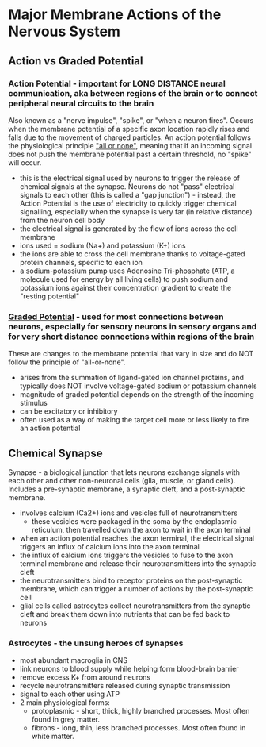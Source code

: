 # Major Membrane Actions of the Nervous System

## Action vs Graded Potential

### Action Potential - important for LONG DISTANCE neural communication, aka between regions of the brain or to connect peripheral neural circuits to the brain

Also known as a "nerve impulse", "spike", or "when a neuron fires". Occurs when the membrane potential of a specific axon location rapidly rises and falls due to the movement of charged particles. An action potential follows the physiological principle ["all or none"](https://en.wikipedia.org/wiki/All-or-none_law), meaning that if an incoming signal does not push the membrane potential past a certain threshold, no "spike" will occur. 

* this is the electrical signal used by neurons to trigger the release of chemical signals at the synapse. Neurons do not "pass" electrical signals to each other (this is called a "gap junction") - instead, the Action Potential is the use of electricity to quickly trigger chemical signalling, especially when the synapse is very far (in relative distance) from the neuron cell body
* the electrical signal is generated by the flow of ions across the cell membrane
* ions used = sodium (Na+) and potassium (K+) ions
* the ions are able to cross the cell membrane thanks to voltage-gated protein channels, specific to each ion
* a sodium-potassium pump uses Adenosine Tri-phosphate (ATP, a molecule used for energy by all living cells) to push sodium and potassium ions against their concentration gradient to create the "resting potential"

### [Graded Potential](https://en.wikipedia.org/wiki/Graded_potential) - used for most connections between neurons, especially for sensory neurons in sensory organs and for very short distance connections within regions of the brain

These are changes to the membrane potential that vary in size and do NOT follow the principle of "all-or-none". 

* arises from the summation of ligand-gated ion channel proteins, and typically does NOT involve voltage-gated sodium or potassium channels
* magnitude of graded potential depends on the strength of the incoming stimulus
* can be excitatory or inhibitory
* often used as a way of making the target cell more or less likely to fire an action potential

## Chemical Synapse

Synapse - a biological junction that lets neurons exchange signals with each other and other non-neuronal cells (glia, muscle, or gland cells). Includes a pre-synaptic membrane, a synaptic cleft, and a post-synaptic membrane.

* involves calcium (Ca2+) ions and vesicles full of neurotransmitters 
  * these vesicles were packaged in the soma by the endoplasmic reticulum, then travelled down the axon to wait in the axon terminal 
* when an action potential reaches the axon terminal, the electrical signal triggers an influx of calcium ions into the axon terminal
* the influx of calcium ions triggers the vesicles to fuse to the axon terminal membrane and release their neurotransmitters into the synaptic cleft
* the neurotransmitters bind to receptor proteins on the post-synaptic membrane, which can trigger a number of actions by the post-synaptic cell
* glial cells called astrocytes collect neurotransmitters from the synaptic cleft and break them down into nutrients that can be fed back to neurons

### Astrocytes - the unsung heroes of synapses

* most abundant macroglia in CNS
* link neurons to blood supply while helping form blood-brain barrier
* remove excess K+ from around neurons
* recycle neurotransmitters released during synaptic transmission
* signal to each other using ATP
* 2 main physiological forms:
  * protoplasmic - short, thick, highly branched processes. Most often found in grey matter.
  * fibrons - long, thin, less branched processes. Most often found in white matter. 
